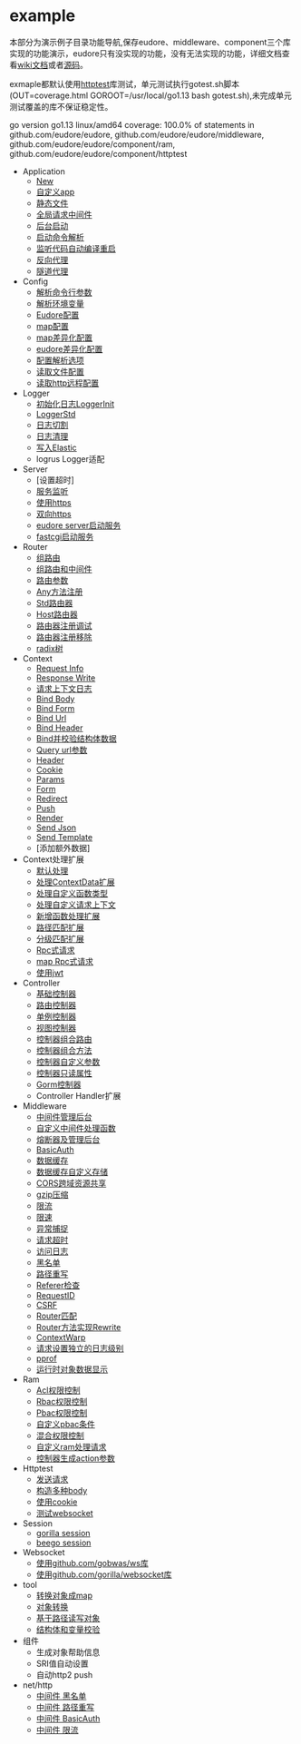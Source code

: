# example

本部分为演示例子目录功能导航,保存eudore、middleware、component三个库实现的功能演示，eudore只有没实现的功能，没有无法实现的功能，详细文档查看[wiki文档](https://github.com/eudore/eudore/wiki)或者[源码](https://github.com/eudore/eudore)。

exmaple都默认使用[httptest](https://github.com/eudore/eudore/tree/master/component/httptest)库测试，单元测试执行gotest.sh脚本(OUT=coverage.html GOROOT=/usr/local/go1.13 bash gotest.sh),未完成单元测试覆盖的库不保证稳定性。

go version go1.13 linux/amd64 coverage: 100.0% of statements in github.com/eudore/eudore, github.com/eudore/eudore/middleware, github.com/eudore/eudore/component/ram, github.com/eudore/eudore/component/httptest


- Application
	- [New](appNew.go)
	- [自定义app](appExtend.go)
	- [静态文件](appStatic.go)
	- [全局请求中间件](appMiddleware.go)
	- [后台启动](appDaemon.go)
	- [启动命令解析](appCommand.go)
	- [监听代码自动编译重启](appNotify.go)
	- [反向代理](appProxy.go)
	- [隧道代理](appTunnel.go)
- Config
	- [解析命令行参数](configArgs.go)
	- [解析环境变量](configEnvs.go)
	- [Eudore配置](configEudore.go)
	- [map配置](configMap.go)
	- [map差异化配置](configMapMods.go)
	- [eudore差异化配置](configEudoreMods.go)
	- [配置解析选项](configOption.go)
	- [读取文件配置](configReadFile.go)
	- [读取http远程配置](configReadHttp.go)
- Logger
	- [初始化日志LoggerInit](loggerInit.go)
	- [LoggerStd](loggerStd.go)
	- [日志切割](loggerStdRotate.go)
	- [日志清理](loggerStdClean.go)
	- [写入Elastic](loggerElastic.go)
	- logrus Logger适配
- Server
	- [设置超时]
	- [服务监听](serverListen.go)
	- [使用https](serverHttps.go)
	- [双向https](serverMutualTLS.go)
	- [eudore server启动服务](serverEudore.go)
	- [fastcgi启动服务](serverFcgi.go)
- Router
	- [组路由](routerGroup.go)
	- [组路由和中间件](routerMiddleware.go)
	- [路由参数](routerParams.go)
	- [Any方法注册](routerAny.go)
	- [Std路由器](routerStd.go)
	- [Host路由器](routerHost.go)
	- [路由器注册调试](routerDebug.go)
	- [路由器注册移除](routerDelete.go)
	- [radix树](radixtree.go)
- Context
	- [Request Info](contextRequestInfo.go)
	- [Response Write](contextResponsWrite.go)
	- [请求上下文日志](contextLogger.go)
	- [Bind Body](contextBindBody.go)
	- [Bind Form](contextBindForm.go)
	- [Bind Url](contextBindUrl.go)
	- [Bind Header](contextBindHeader.go)
	- [Bind并校验结构体数据](contextBindValid.go)
	- [Query url参数](contextQuerys.go)
	- [Header](contextHeader.go)
	- [Cookie](contextCookie.go)
	- [Params](contexParams.go)
	- [Form](contexForm.go)
	- [Redirect](contextRedirect.go)
	- [Push](contextPush.go)
	- [Render](contextRender.go)
	- [Send Json](contextRenderJson.go)
	- [Send Template](contextRenderTemplate.go)
	- [添加额外数据]
- Context处理扩展
	- [默认处理](handlerDefault.go)
	- [处理ContextData扩展](handlerContextData.go)
	- [处理自定义函数类型](handlerFunc.go)
	- [处理自定义请求上下文](handlerMyContext.go)
	- [新增函数处理扩展](handlerAddExtend.go)
	- [路径匹配扩展](handlerTree.go)
	- [分级匹配扩展](handlerWarp.go)
	- [Rpc式请求](handlerRpc.go)
	- [map Rpc式请求](handlerRpcMap.go)
	- [使用jwt](handlerJwt.go)
- Controller
	- [基础控制器](controllerBase.go)
	- [路由控制器](controllerAutoRoute.go)
	- [单例控制器](controllerSingleton.go)
	- [视图控制器](controllerView.go)
	- [控制器组合路由](controllerComposeRoute.go)
	- [控制器组合方法](controllerComposeMethod.go	)
	- [控制器自定义参数](controllerParams.go)
	- [控制器只读属性](controllerReadFields.go)
	- [Gorm控制器](controllerGorm.go)
	- Controller Handler扩展
- Middleware
	- [中间件管理后台](middlewareAdmin.go)
	- [自定义中间件处理函数](middlewareHandle.go)
	- [熔断器及管理后台](middlewareBreaker.go)
	- [BasicAuth](middlewareBasicAuth.go)
	- [数据缓存](middlewareCache.go)
	- [数据缓存自定义存储](middlewareCacheStore.go)
	- [CORS跨域资源共享](middlewareCors.go)
	- [gzip压缩](middlewareGzip.go)
	- [限流](middlewareRateRequest.go)
	- [限速](middlewareRateSpeed.go)
	- [异常捕捉](middlewareRecover.go)
	- [请求超时](middlewareTimeout.go)
	- [访问日志](middlewareLogger.go)
	- [黑名单](middlewareBlack.go)
	- [路径重写](middlewareRewrite.go)
	- [Referer检查](middlewareReferer.go)
	- [RequestID](middlewareRequestID.go)
	- [CSRF](middlewareCsrf.go)
	- [Router匹配](middlewareRouter.go)
	- [Router方法实现Rewrite](middlewareRouterRewrite.go)
	- [ContextWarp](middlewareContextWarp.go)
	- [请求设置独立的日志级别](middlewareLoggerLevel.go)
	- [pprof](middlewarePprof.go)
	- [运行时对象数据显示](middlewareLook.go)
- Ram
	- [Acl权限控制](ramAcl.go)
	- [Rbac权限控制](ramRbac.go)
	- [Pbac权限控制](ramPbacl.go)
	- [自定义pbac条件](ramPbaclCondition.go)
	- [混合权限控制](ramAll.go)
	- [自定义ram处理请求](ramHandle.go)
	- [控制器生成action参数](ramControllerAction.go)
- Httptest
	- [发送请求](httptestRequest.go)
	- [构造多种body](httptestBody.go)
	- [使用cookie](httptestCookies.go)
	- [测试websocket](httptestWebsocket.go)
- Session
	- [gorilla session](sessionGorilla.go)
	- [beego session](sessionBeego.go)
- Websocket
	- [使用github.com/gobwas/ws库](websocketGobwas.go)
	- [使用github.com/gorilla/websocket库](websocketGorilla.go)
- tool
	- [转换对象成map](toolConvertMap.go)
	- [对象转换](toolConvertTo.go)
	- [基于路径读写对象](toolGetSet.go)
	- [结构体和变量校验](toolValidate.go)
- 组件
	- 生成对象帮助信息
	- SRI值自动设置
	- 自动http2 push
- net/http
	- [中间件 黑名单](nethttpBlack.go)
	- [中间件 路径重写](nethttpRewrite.go)
	- [中间件 BasicAuth](nethttpBasicAuth.go)
	- [中间件 限流](nethttpRateRequest.go)
